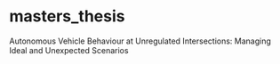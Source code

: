 # masters_thesis
Autonomous Vehicle Behaviour at Unregulated Intersections: Managing Ideal and Unexpected Scenarios
